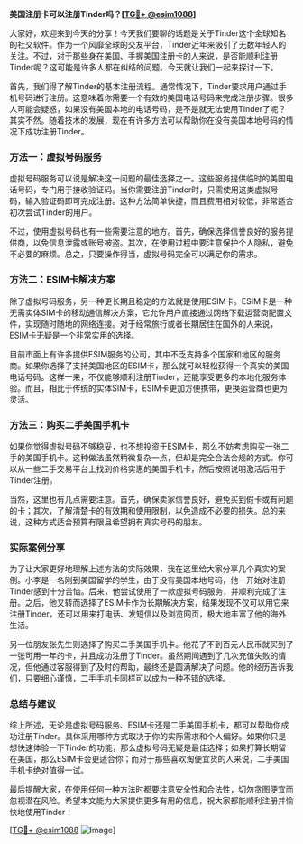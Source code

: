 **美国注册卡可以注册Tinder吗？[[TG💪+ @esim1088](https://t.me/s/esim1088)]**

大家好，欢迎来到今天的分享！今天我们要聊的话题是关于Tinder这个全球知名的社交软件。作为一个风靡全球的交友平台，Tinder近年来吸引了无数年轻人的关注。不过，对于那些身在美国、手握美国注册卡的人来说，是否能顺利注册Tinder呢？这可能是许多人都在纠结的问题。今天就让我们一起来探讨一下。

首先，我们得了解Tinder的基本注册流程。通常情况下，Tinder要求用户通过手机号码进行注册。这意味着你需要一个有效的美国电话号码来完成注册步骤。很多人可能会疑惑，如果没有美国本地的电话号码，是不是就无法使用Tinder了呢？其实不然。随着技术的发展，现在有许多方法可以帮助你在没有美国本地号码的情况下成功注册Tinder。

### 方法一：虚拟号码服务

虚拟号码服务可以说是解决这一问题的最佳选择之一。这些服务提供临时的美国电话号码，专门用于接收验证码。当你需要注册Tinder时，只需使用这类虚拟号码，输入验证码即可完成注册。这种方法简单快捷，而且费用相对较低，非常适合初次尝试Tinder的用户。

不过，使用虚拟号码也有一些需要注意的地方。首先，确保选择信誉良好的服务提供商，以免信息泄露或账号被盗。其次，在使用过程中要注意保护个人隐私，避免不必要的麻烦。总之，只要操作得当，虚拟号码完全可以满足你的需求。

### 方法二：ESIM卡解决方案

除了虚拟号码服务，另一种更长期且稳定的方法就是使用ESIM卡。ESIM卡是一种无需实体SIM卡的移动通信解决方案，它允许用户直接通过网络下载运营商配置文件，实现随时随地的网络连接。对于经常旅行或者长期居住在国外的人来说，ESIM卡无疑是一个非常实用的选择。

目前市面上有许多提供ESIM服务的公司，其中不乏支持多个国家和地区的服务商。如果你选择了支持美国地区的ESIM卡，那么就可以轻松获得一个真实的美国电话号码。这样一来，不仅能够顺利注册Tinder，还能享受更多的本地化服务体验。而且，相比于传统的实体SIM卡，ESIM卡更加方便携带，更换运营商也更为灵活。

### 方法三：购买二手美国手机卡

如果你觉得虚拟号码不够稳妥，也不想投资于ESIM卡，那么不妨考虑购买一张二手的美国手机卡。这种做法虽然稍微复杂一点，但却是完全合法合规的方式。你可以从一些二手交易平台上找到价格实惠的美国手机卡，然后按照说明激活后用于Tinder注册。

当然，这里也有几点需要注意。首先，确保卖家信誉良好，避免买到假卡或有问题的卡；其次，了解清楚卡的有效期和使用限制，以免造成不必要的损失。总的来说，这种方式适合预算有限且希望拥有真实号码的朋友。

### 实际案例分享

为了让大家更好地理解上述方法的实际效果，我在这里给大家分享几个真实的案例。小李是一名刚到美国留学的学生，由于没有美国本地号码，他一开始对注册Tinder感到十分苦恼。后来，他尝试使用了一款虚拟号码服务，并顺利完成了注册。之后，他又转而选择了ESIM卡作为长期解决方案，结果发现不仅可以用它来注册Tinder，还可以用来打电话、发短信以及浏览网页，极大地丰富了他的海外生活。

另一位朋友张先生则选择了购买二手美国手机卡。他花了不到百元人民币就买到了一张可用一年的卡，并且成功注册了Tinder。虽然期间遇到了几次充值失败的情况，但他通过客服得到了及时的帮助，最终还是圆满解决了问题。他的经历告诉我们，只要细心谨慎，二手手机卡同样可以成为一种不错的选择。

### 总结与建议

综上所述，无论是虚拟号码服务、ESIM卡还是二手美国手机卡，都可以帮助你成功注册Tinder。具体采用哪种方式取决于你的实际需求和个人偏好。如果你只是想快速体验一下Tinder的功能，那么虚拟号码无疑是最佳选择；如果打算长期留在美国，那么ESIM卡会更适合你；而对于那些喜欢淘便宜货的人来说，二手美国手机卡绝对值得一试。

最后提醒大家，在使用任何一种方法时都要注意安全性和合法性，切勿贪图便宜而忽视潜在风险。希望本文能为大家提供更多有用的信息，祝大家都能顺利注册并愉快地使用Tinder！

[[TG💪+ @esim1088](https://t.me/s/esim1088) ![Image](https://i.postimg.cc/4NQfJmqS/Snipaste-2025-05-13-00-14-12.png)]